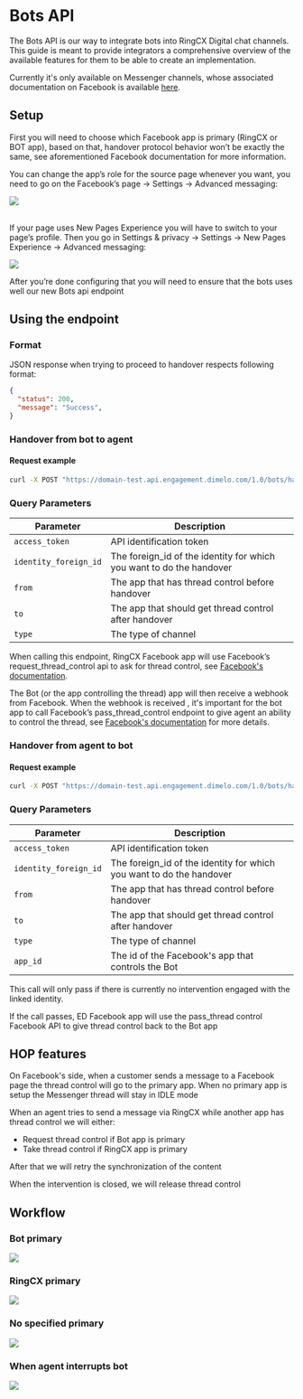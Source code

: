 # Bots API

The Bots API is our way to integrate bots into RingCX Digital chat channels. This guide is meant to provide integrators a comprehensive overview of the available features for them to be able to create an implementation.

Currently it's only available on Messenger channels, whose associated documentation on Facebook is available [here](https://developers.facebook.com/docs/messenger-platform/handover-protocol).
## Setup

First you will need to choose which Facebook app is primary (RingCX or BOT app), based on that, handover protocol behavior won’t be exactly the same, see aforementioned Facebook documentation for more information.

You can change the app’s role for the source page whenever you want, you need to go on the Facebook’s page -> Settings -> Advanced messaging:

<img src="../../img/bots-api-set-primary-app.png" class="img-fluid">

<br>If your page uses New Pages Experience you will have to switch to your page’s profile. Then you go in Settings & privacy -> Settings -> New Pages Experience -> Advanced messaging:

<img src="../../img/bots-api-set-primary-app-new-experience.png" class="img-fluid">

After you’re done configuring that you will need to ensure that the bots uses well our new Bots api endpoint

## Using the endpoint

### Format

JSON response when trying to proceed to handover respects following format:

```json
{
  "status": 200,
  "message": "Success",
}
```

### Handover from bot to agent

#### Request example

```bash
curl -X POST "https://domain-test.api.engagement.dimelo.com/1.0/bots/handover?access_token=<access_token>&identity_foreign_id=<foreign_id>&from=bot&to=agent&type=messenger"
```

### Query Parameters

| Parameter | Description |
|-|-|
| `access_token` | API identification token |
| `identity_foreign_id` | The foreign_id of the identity for which you want to do the handover |
| `from` | The app that has thread control before handover |
| `to` | The app that should get thread control after handover |
| `type` | The type of channel |

When calling this endpoint, RingCX Facebook app will use Facebook’s request_thread_control api to ask for thread control, see [Facebook's documentation](https://developers.facebook.com/docs/messenger-platform/handover-protocol/conversation-control#request-control).

The Bot (or the app controlling the thread) app will then receive a webhook from Facebook. When the webhook is received , it's important for the bot app to call Facebook’s pass_thread_control endpoint to give agent an ability to control the thread, see [Facebook's documentation](https://developers.facebook.com/docs/messenger-platform/handover-protocol/conversation-control#pass-control-to-another-app) for more details.

### Handover from agent to bot

#### Request example

```bash
curl -X POST "https://domain-test.api.engagement.dimelo.com/1.0/bots/handover?access_token=<access_token>&identity_foreign_id=<foreign_id>&from=agent&to=bot&type=messenger&app_id=<bot_app_id>"
```

### Query Parameters

| Parameter | Description |
|-|-|
| `access_token` | API identification token |
| `identity_foreign_id` | The foreign_id of the identity for which you want to do the handover |
| `from` | The app that has thread control before handover |
| `to` | The app that should get thread control after handover |
| `type` | The type of channel |
| `app_id` | The id of the Facebook's app that controls the Bot |

This call will only pass if there is currently no intervention engaged with the linked identity.

If the call passes, ED Facebook app will use the pass_thread control Facebook API to give thread control back to the Bot app

## HOP features

On Facebook's side, when a customer sends a message to a Facebook page the thread control will go to the primary app. When no primary app is setup the Messenger thread will stay in IDLE mode

When an agent tries to send a message via RingCX while another app has thread control we will either:

* Request thread control if Bot app is primary
* Take thread control if RingCX app is primary

After that we will retry the synchronization of the content

When the intervention is closed, we will release thread control

## Workflow

### Bot primary

<img src="../../img/bots-api-workflow-bot-primary.png" class="img-fluid">

### RingCX primary

<img src="../../img/bots-api-workflow-ed-primary.png" class="img-fluid">

### No specified primary

<img src="../../img/bots-api-workflow-no-primary.png" class="img-fluid">

### When agent interrupts bot

<img src="../../img/bots-api-workflow-agent-interrupts-bot.png" class="img-fluid">

